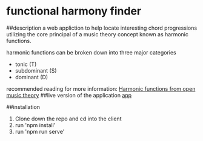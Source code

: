 # functional harmony finder
##description
a web appliction to help locate interesting chord progressions utilizing the core principal of a music theory concept known as harmonic functions.

harmonic functions can be broken down into three major categories
* tonic (T)
* subdominant (S)
* dominant (D)

recommended reading for more information:
[Harmonic functions from open music theory](http://openmusictheory.com/harmonicFunctions.html)
##live version of the application 
[app](https://www.functionalharms.com/)

##installation
1) Clone down the repo and cd into the client
2) run 'npm install'
3) run 'npm run serve'



